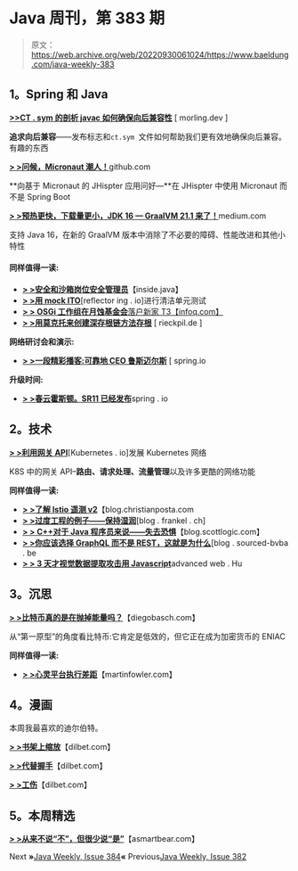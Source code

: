 # Java 周刊，第 383 期

> 原文：<https://web.archive.org/web/20220930061024/https://www.baeldung.com/java-weekly-383>

## **1。Spring 和 Java**

[**>>CT . sym 的剖析 javac 如何确保向后兼容性**](https://web.archive.org/web/20221208143841/https://www.morling.dev/blog/the-anatomy-of-ct-sym-how-javac-ensures-backwards-compatibility/) [ morling.dev ]

**追求向后兼容**——发布标志和`ct.sym `文件如何帮助我们更有效地确保向后兼容。有趣的东西

[**> >问候，Micronaut 潮人！**](https://web.archive.org/web/20221208143841/https://github.com/jhipster/generator-jhipster-micronaut/blob/main/README.md)github.com

**向基于 Micronaut 的 JHispter 应用问好—**在 JHispter 中使用 Micronaut 而不是 Spring Boot

[**> >预热更快，下载量更小，JDK 16 — GraalVM 21.1 来了！**](https://web.archive.org/web/20221208143841/https://medium.com/graalvm/graalvm-21-1-96e18f6806bf)medium.com

支持 Java 16，在新的 GraalVM 版本中消除了不必要的障碍、性能改进和其他小特性

#### **同样值得一读:**

*   [**> >安全和沙箱岗位安全管理员**](https://web.archive.org/web/20221208143841/https://inside.java/2021/04/23/security-and-sandboxing-post-securitymanager/)【inside.java】
*   [**> >用 mock ITO**](https://web.archive.org/web/20221208143841/https://reflectoring.io/clean-unit-tests-with-mockito/)[reflector ing . io]进行清洁单元测试
*   [**> > OSGi 工作组在月蚀基金会**落户新家 T3【infoq.com】](https://web.archive.org/web/20221208143841/https://www.infoq.com/news/2021/04/java-osgi-eclipse/)
*   [**> >用莫克托来创建深存根链方法存根**](https://web.archive.org/web/20221208143841/https://rieckpil.de/creating-deep-stubs-with-mockito-to-chain-method-stubbing/) [ rieckpil.de ]

**网络研讨会和演示:**

*   [**> >一段精彩播客:可靠地 CEO 鲁斯迈尔斯**](https://web.archive.org/web/20221208143841/https://spring.io/blog/2021/04/22/a-bootiful-podcast-reliably-ceo-russ-miles) [ spring.io

**升级时间:**

*   [**> >春云霍斯顿。SR11 已经发布**](https://web.archive.org/web/20221208143841/https://spring.io/blog/2021/04/21/spring-cloud-hoxton-sr11-has-been-released)spring . io

## **2。技术**

[**> >利用网关 API**](https://web.archive.org/web/20221208143841/https://kubernetes.io/blog/2021/04/22/evolving-kubernetes-networking-with-the-gateway-api/)[Kubernetes . io]发展 Kubernetes 网络

K8S 中的网关 API–**路由、请求处理、流量管理**以及许多更酷的网络功能

**同样值得一读:**

*   [**> >了解 Istio 遥测 v2**](https://web.archive.org/web/20221208143841/https://blog.christianposta.com/understanding-istio-telemetry-v2/)【blog.christianposta.com
*   [**> >过度工程的例子——保持湿润**](https://web.archive.org/web/20221208143841/https://blog.frankel.ch/example-overengineering/)[blog . frankel . ch]
*   [**> > C++对于 Java 程序员来说——失去恐惧**](https://web.archive.org/web/20221208143841/https://blog.scottlogic.com/2021/04/22/losing-the-fear.html)【blog.scottlogic.com】
*   [**> >你应该选择 GraphQL 而不是 REST，这就是为什么**](https://web.archive.org/web/20221208143841/https://blog.sourced-bvba.be//article/2021/04/23/why-graphql/)[blog . sourced-bvba . be
*   [**> > 3 天才视觉数据提取攻击用 Javascript**](https://web.archive.org/web/20221208143841/https://advancedweb.hu/3-genius-visual-data-extraction-attacks-in-javascript/)advanced web . Hu

## **3。沉思**

[**> >比特币真的是在抛掉能量吗？**](https://web.archive.org/web/20221208143841/https://diegobasch.com/is-bitcoin-really-throwing-energy-away)【diegobasch.com】

从“第一原型”的角度看比特币:它肯定是低效的，但它正在成为加密货币的 ENIAC

**同样值得一读:**

*   [**> >心灵平台执行差距**](https://web.archive.org/web/20221208143841/https://martinfowler.com/articles/platform-prerequisites.html)【martinfowler.com】

## **4。漫画**

本周我最喜欢的迪尔伯特。

[**> >书架上缩放**](https://web.archive.org/web/20221208143841/https://dilbert.com/strip/2021-04-27)【dilbet.com】

[**> >代替握手**](https://web.archive.org/web/20221208143841/https://dilbert.com/strip/2021-04-28)【dilbet.com】

[**> >工伤**](https://web.archive.org/web/20221208143841/https://dilbert.com/strip/2021-04-26)【dilbet.com】

## **5。本周精选**

**[> >从来不说“不”，但很少说“是”](https://web.archive.org/web/20221208143841/https://blog.asmartbear.com/how-to-say-yes.html)**【asmartbear.com】

Next **»**[Java Weekly, Issue 384](/web/20221208143841/https://www.baeldung.com/java-weekly-384)**«** Previous[Java Weekly, Issue 382](/web/20221208143841/https://www.baeldung.com/java-weekly-382)